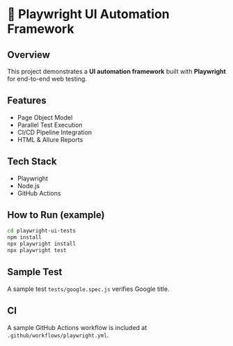 # 🧪 Playwright UI Automation Framework

## Overview
This project demonstrates a **UI automation framework** built with **Playwright** for end-to-end web testing.

## Features
- Page Object Model  
- Parallel Test Execution  
- CI/CD Pipeline Integration  
- HTML & Allure Reports  

## Tech Stack
- Playwright
- Node.js
- GitHub Actions

## How to Run (example)
```bash
cd playwright-ui-tests
npm install
npx playwright install
npx playwright test
```

## Sample Test
A sample test `tests/google.spec.js` verifies Google title.

## CI
A sample GitHub Actions workflow is included at `.github/workflows/playwright.yml`.
